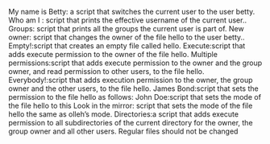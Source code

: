 My name is Betty: a script that switches the current user to the user betty.
Who am I : script that prints the effective username of the current user..
Groups: script that prints all the groups the current user is part of.
New owner: script that changes the owner of the file hello to the user betty..
Empty!:script that creates an empty file called hello.
Execute:script that adds execute permission to the owner of the file hello.
Multiple permissions:script that adds execute permission to the owner and the group owner, and read permission to other users, to the file hello.
Everybody!:script that adds execution permission to the owner, the group owner and the other users, to the file hello.
James Bond:script that sets the permission to the file hello as follows:
John Doe:script that sets the mode of the file hello to this
Look in the mirror: script that sets the mode of the file hello the same as olleh’s mode.
Directories:a script that adds execute permission to all subdirectories of the current directory for the owner, the group owner and all other users. Regular files should not be changed 
